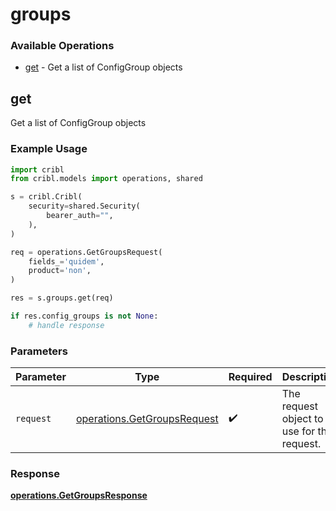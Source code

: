 # groups

### Available Operations

* [get](#get) - Get a list of ConfigGroup objects

## get

Get a list of ConfigGroup objects

### Example Usage

```python
import cribl
from cribl.models import operations, shared

s = cribl.Cribl(
    security=shared.Security(
        bearer_auth="",
    ),
)

req = operations.GetGroupsRequest(
    fields_='quidem',
    product='non',
)

res = s.groups.get(req)

if res.config_groups is not None:
    # handle response
```

### Parameters

| Parameter                                                                  | Type                                                                       | Required                                                                   | Description                                                                |
| -------------------------------------------------------------------------- | -------------------------------------------------------------------------- | -------------------------------------------------------------------------- | -------------------------------------------------------------------------- |
| `request`                                                                  | [operations.GetGroupsRequest](../../models/operations/getgroupsrequest.md) | :heavy_check_mark:                                                         | The request object to use for the request.                                 |


### Response

**[operations.GetGroupsResponse](../../models/operations/getgroupsresponse.md)**

